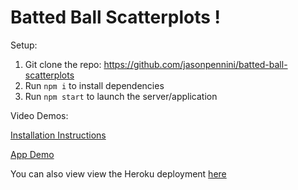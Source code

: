 # Batted Ball Scatterplots !

Setup:

1) Git clone the repo: https://github.com/jasonpennini/batted-ball-scatterplots
2) Run `npm i` to install dependencies
3) Run `npm start` to launch the server/application

Video Demos:

[Installation Instructions](https://www.loom.com/share/011e0c2caaa94391be3f850b7da25146?sid=409fa3de-e66b-4b72-8c22-f84e55051862)

[App Demo](https://www.loom.com/share/60dee8f95cce4d679a1dcdbdf204bd46)

You can also view view the Heroku deployment [here](https://batted-ball-scatterplots-a8c9a6f1ff50.herokuapp.com/)
